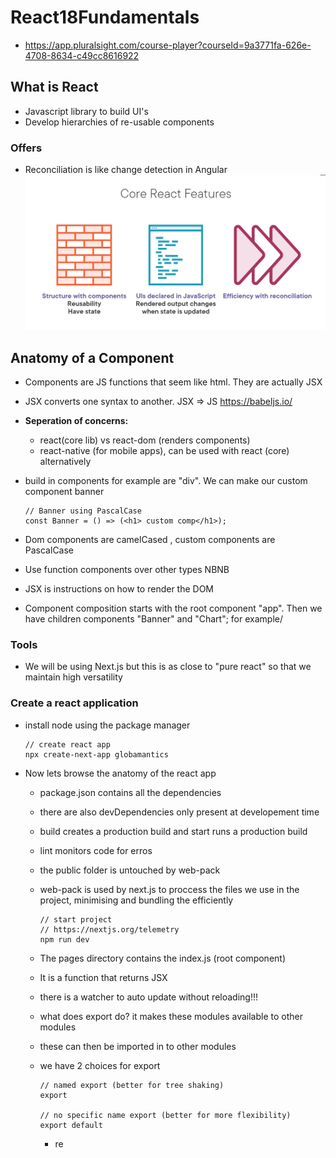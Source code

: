 # React18Fundamentals

- https://app.pluralsight.com/course-player?courseId=9a3771fa-626e-4708-8634-c49cc8616922

## What is React

- Javascript library to build UI's
- Develop hierarchies of re-usable components

### Offers

- Reconciliation is like change detection in Angular
  ![Alt text](image.png)

## Anatomy of a Component

- Components are JS functions that seem like html. They are actually JSX
- JSX converts one syntax to another. JSX => JS
  https://babeljs.io/

- **Seperation of concerns:**

  - react(core lib) vs react-dom (renders components)
  - react-native (for mobile apps), can be used with react (core) alternatively

- build in components for example are "div". We can make our custom component banner

      // Banner using PascalCase
      const Banner = () => (<h1> custom comp</h1>);

- Dom components are camelCased , custom components are PascalCase
- Use function components over other types NBNB

- JSX is instructions on how to render the DOM
- Component composition starts with the root component "app". Then we have children components "Banner" and "Chart"; for example/

### Tools

- We will be using Next.js but this is as close to "pure react" so that we maintain high versatility

### Create a react application

- install node using the package manager

      // create react app
      npx create-next-app globamantics

- Now lets browse the anatomy of the react app

  - package.json contains all the dependencies
  - there are also devDependencies only present at developement time
  - build creates a production build and start runs a production build
  - lint monitors code for erros
  - the public folder is untouched by web-pack
  - web-pack is used by next.js to proccess the files we use in the project, minimising and bundling the efficiently

        // start project
        // https://nextjs.org/telemetry
        npm run dev

  - The pages directory contains the index.js (root component)
  - It is a function that returns JSX
  - there is a watcher to auto update without reloading!!!
  - what does export do? it makes these modules available to other modules
  - these can then be imported in to other modules
  - we have 2 choices for export

        // named export (better for tree shaking)
        export 

        // no specific name export (better for more flexibility)
        export default

    - re